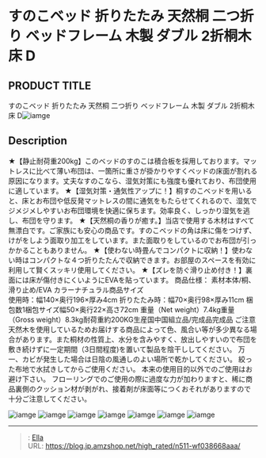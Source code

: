 # すのこベッド 折りたたみ 天然桐 二つ折り ベッドフレーム 木製 ダブル 2折桐木床 D


## PRODUCT TITLE 

すのこベッド 折りたたみ 天然桐 二つ折り ベッドフレーム 木製 ダブル 2折桐木床 D![iamge](https://b2bfiles1.gigab2b.cn/image/wkseller/303/20230822_aaa94ffb3368117dc55b3c77495a1181.jpg)

## Description

★【静止耐荷重200kg】このベッドのすのこは積合板を採用しております。マットレスに比べて薄い布団は、一箇所に重さが掛かりやすくベッドの床面が割れる原因になります。丈夫なすのこなら、湿気対策にも強度も優れており、布団使用に適しています。
★【湿気対策・通気性アップに！】桐すのこベッドを用いると、床とお布団や低反発マットレスの間に通気をもたらせてくれるので、湿気でジメジメしやすいお布団環境を快適に保ちます。効率良く、しっかり湿気を逃し、布団を守ります。
★【天然桐の香りが癒す。】当店で使用する木材はすべて無漂白です。ご家族にも安心の商品です。すのこベッドの角は床に傷をつけず、けがをしよう面取り加工をしています。また面取りをしているのでお布団が引っかかることもありません。
★【使わない時畳んでコンパクトに収納！】使わない時はコンパクトな４つ折りたたんで収納できます。お部屋のスペースを有効に利用して賢くスッキリ使用してください。
★【ズレを防ぐ滑り止め付き！】裏面には床が傷付きにくいようにEVAを貼っています。
商品仕様：
素材本体/桐、滑り止め/EVA
カラーナチュラル商品サイズ  
使用時：幅140×奥行196×厚み4cm
          折りたたみ時：幅70×奥行98×厚み11cm
梱包数1梱包サイズ幅50×奥行22×高さ72cm
重量（Net weight）7.4kg重量（Gross weight）8.3kg耐荷重約200KG生産国中国組立品/完成品完成品
ご注意
天然木を使用しているためお届けする商品によって色、風合い等が多少異なる場合があります。また桐材の性質上、水分を含みやすく、放出しやすいので布団を敷き続けずに一定期間（3日間程度)を置いて製品を陰干ししてください。
万一、カビが発生した場合は日陰の風通しのよい場所で乾かしてください。
絞った布地で水拭きしてからご使用ください。
本来の使用目的以外でのご使用はお避け下さい。
フローリングでのご使用の際に過度な力が加わりますと、稀に商品裏側のクッション材が剥がれ、接着剤が床面等につくおそれがありますので十分ご注意してください。



![iamge](https://b2bfiles1.gigab2b.cn/image/wkseller/303/2折桐木床_白底图/20191215_891d9396761080a903a949935982d86e.jpg)
![iamge](https://b2bfiles1.gigab2b.cn/image/wkseller/303/2折桐木床_白底图/20191215_92121a2472c34203ad1edd24fa906a69.jpg)
![iamge](https://b2bfiles1.gigab2b.cn/image/wkseller/303/2折桐木床_白底图/20191215_98c1d35211cad022d2d4616df9871990.jpg)
![iamge](https://b2bfiles1.gigab2b.cn/image/wkseller/303/2折桐木床_白底图/20191215_aefc3d980b57f8b3b618b294f10bf7e0.jpg)
![iamge](https://b2bfiles1.gigab2b.cn/image/wkseller/303/2折桐木床_白底图/20191215_d736ade2705331674480b4eec430d290.jpg)
![iamge](https://b2bfiles1.gigab2b.cn/image/wkseller/303/2折桐木床_白底图/20191215_de001753976d579a84264b6456c8b250.jpg)
![iamge](https://b2bfiles1.gigab2b.cn/image/wkseller/303/2折桐木床_白底图/20191215_f5aa69587d7a85f89e8788c75d7884c4.jpg)


---

> : [Ella](https://blog.jp.amzshop.net/)  
> URL: https://blog.jp.amzshop.net/high_rated/n511-wf038668aaa/  

